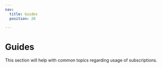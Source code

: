 ```yaml
---
nav:
  title: Guides
  position: 20

---
```


# Guides

This section will help with common topics regarding usage of subscriptions.